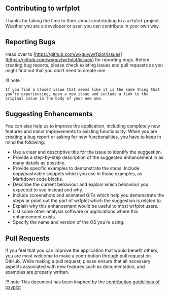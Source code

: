 ## Contributing to wrfplot

Thanks for taking the time to think about contributing to a `wrfplot` project. Weather you are a developer or user, you can contribute in your own way.

## Reporting Bugs

Head over to [https://github.com/wxguy/wrfplot/issues](https://github.com/wxguy/wrfplot/issues) for reporting bugs. Before creating bug reports, please check existing issues and pull requests as you might find out that you don’t need to create one.


!!! note

    If you find a Closed issue that seems like it is the same thing that you’re experiencing, open a new issue and include a link to the original issue in the body of your new one.

## Suggesting Enhancements

You can also help us to improve the application, including completely new features and minor improvements to existing functionality. When you are creating a bug report or asking for new functionalities, you have to keep in mind the following:

* Use a clear and descriptive title for the issue to identify the suggestion.
* Provide a step-by-step description of the suggested enhancement in as many details as possible.
* Provide specific examples to demonstrate the steps. Include copy/pasteable snippets which you use in those examples, as Markdown code blocks.
* Describe the current behaviour and explain which behaviour you expected to see instead and why.
* Include screenshots and animated GIFs which help you demonstrate the steps or point out the part of wrfplot which the suggestion is related to.
* Explain why this enhancement would be useful to most wrfplot users.
* List some other analysis software or applications where this enhancement exists.
* Specify the name and version of the OS you’re using.

## Pull Requests

If you feel that you can improve the application that would benefit others, you are most welcome to make a contribution through pull request on GitHub. While making a pull request, please ensure that all necessary aspects associated with new features such as documentation, and examples are properly written.

!!! note
    This document has been inspired by the [contribution guidelines of psyplot](https://psyplot.github.io/psyplot/contribute.html)